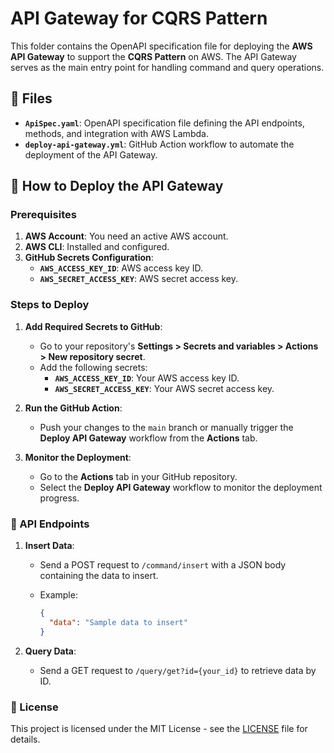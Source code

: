 # API Gateway for CQRS Pattern

This folder contains the OpenAPI specification file for deploying the **AWS API Gateway** to support the **CQRS Pattern** on AWS. The API Gateway serves as the main entry point for handling command and query operations.

## 📑 Files

- **`ApiSpec.yaml`**: OpenAPI specification file defining the API endpoints, methods, and integration with AWS Lambda.
- **`deploy-api-gateway.yml`**: GitHub Action workflow to automate the deployment of the API Gateway.

## 🚀 How to Deploy the API Gateway

### Prerequisites

1. **AWS Account**: You need an active AWS account.
2. **AWS CLI**: Installed and configured.
3. **GitHub Secrets Configuration**:
   - **`AWS_ACCESS_KEY_ID`**: AWS access key ID.
   - **`AWS_SECRET_ACCESS_KEY`**: AWS secret access key.

### Steps to Deploy

1. **Add Required Secrets to GitHub**:
   - Go to your repository's **Settings > Secrets and variables > Actions > New repository secret**.
   - Add the following secrets:
     - **`AWS_ACCESS_KEY_ID`**: Your AWS access key ID.
     - **`AWS_SECRET_ACCESS_KEY`**: Your AWS secret access key.

2. **Run the GitHub Action**:
   - Push your changes to the `main` branch or manually trigger the **Deploy API Gateway** workflow from the **Actions** tab.

3. **Monitor the Deployment**:
   - Go to the **Actions** tab in your GitHub repository.
   - Select the **Deploy API Gateway** workflow to monitor the deployment progress.

### 📝 API Endpoints

1. **Insert Data**:
   - Send a POST request to `/command/insert` with a JSON body containing the data to insert.
   - Example:

     ```json
     {
       "data": "Sample data to insert"
     }
     ```

2. **Query Data**:
   - Send a GET request to `/query/get?id={your_id}` to retrieve data by ID.

### 📄 License

This project is licensed under the MIT License - see the [LICENSE](../LICENSE) file for details.
